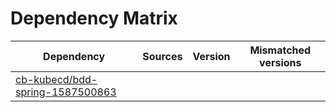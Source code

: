 # Dependency Matrix

Dependency | Sources | Version | Mismatched versions
---------- | ------- | ------- | -------------------
[cb-kubecd/bdd-spring-1587500863](https://github.com/cb-kubecd/bdd-spring-1587500863.git) |  | []() | 
